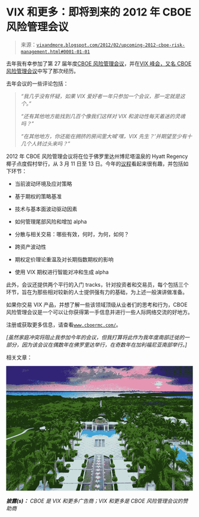 <!--yml

类别：未分类

date: 2024-05-18 16:39:43

-->

# VIX 和更多：即将到来的 2012 年 CBOE 风险管理会议

> 来源：[`vixandmore.blogspot.com/2012/02/upcoming-2012-cboe-risk-management.html#0001-01-01`](http://vixandmore.blogspot.com/2012/02/upcoming-2012-cboe-risk-management.html#0001-01-01)

去年我有幸参加了第 27 届年度[CBOE 风险管理会议](http://www.cboermc.com/)，并在[VIX 峰会，又名 CBOE 风险管理会议](http://vixandmore.blogspot.com/2011/03/vix-summit-aka-cboe-risk-management.html)中写了那次经历。

去年会议的一些评论包括：

> *“我几乎没有怀疑，如果 VIX 爱好者一年只参加一个会议，那一定就是这个。”*
> 
> *“还有其他地方能找到几百个像我们这样对 VIX 和波动性每天着迷的灵魂吗？”*
> 
> *“在其他地方，你还能在拥挤的房间里大喊‘嘿，VIX 先生？’并期望至少有十几个人转过头来吗？”*

2012 年 CBOE 风险管理会议将在位于佛罗里达州博尼塔温泉的 Hyatt Regency 椰子点度假村举行，从 3 月 11 日至 13 日。今年的[议程](http://www.cboermc.com/Agenda.cfm)看起来很有趣，并包括如下环节：

+   当前波动环境及应对策略

+   基于期权的策略基准

+   技术与基本面波动驱动因素

+   如何管理尾部风险和增加 alpha

+   分散与相关交易：哪些有效，何时，为何，如何？

+   跨资产波动性

+   期权定价理论重温及对长期指数期权的影响

+   使用 VIX 期权进行智能对冲和生成 alpha

此外，会议还提供两个平行的入门 tracks，针对投资者和交易员，每个包括三个环节，旨在为那些相对较新的人士提供强有力的基础，为上述一般演讲做准备。

如果你交易 VIX 产品，并想了解一些该领域顶级从业者们的思考和行为，CBOE 风险管理会议是一个可以让你获得第一手信息并进行一些人际网络交流的好地方。

注册或获取更多信息，请查看[`www.cboermc.com/`](http://www.cboermc.com/)。

*[虽然家庭冲突将阻止我参加今年的会议，但我打算将此作为我年度南部迁徙的一部分，因为该会议在偶数年在佛罗里达举行，在奇数年在加利福尼亚南部举行。]*

相关文章：

***![](img/2d9f3051367f1645e4647b1020cf43ea.png)***

***披露(s)：*** *CBOE 是 VIX 和更多广告商；VIX 和更多是 CBOE 风险管理会议的赞助商*
